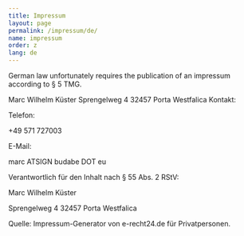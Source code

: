 ```yaml
---
title: Impressum
layout: page
permalink: /impressum/de/
name: impressum
order: z
lang: de
---
```


German law unfortunately requires the publication of an impressum according to § 5 TMG.

Marc Wilhelm Küster
Sprengelweg 4
32457 Porta Westfalica
Kontakt:

Telefon:

+49 571 727003

E-Mail:

marc ATSIGN budabe DOT eu

Verantwortlich für den Inhalt nach § 55 Abs. 2 RStV:

Marc Wilhelm Küster

Sprengelweg 4
32457 Porta Westfalica

Quelle: Impressum-Generator von e-recht24.de für Privatpersonen.



